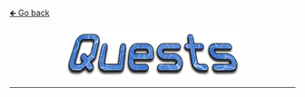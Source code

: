 <a href="../../">🡸 Go back</a>

<h4 id="main" align="center">
    <img src="images/Quests.png" alt="main" align="center">
</h4>

___

<strong>
<h3 align="center">

</h3>
<strong>